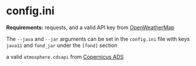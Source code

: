 # config.ini

**Requirements:** requests, and a valid API key from [OpenWeatherMap](https://openweathermap.org/)

The `--java` and `--jar` arguments can be set in the `config.ini` file with keys `java11` and `fond_jar` under the `[fond]` section

a valid `atmosphere.cdsapi` from [Copernicus ADS](https://ads.atmosphere.copernicus.eu/)
